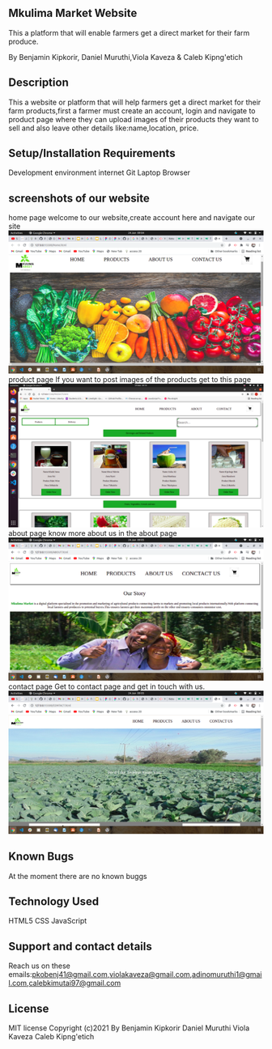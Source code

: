 ## Mkulima Market Website
This a platform that will enable farmers  get a direct market for their farm produce. 

By Benjamin Kipkorir, Daniel Muruthi,Viola Kaveza & Caleb Kipng'etich

## Description
This a website or platform that will help farmers get a direct market for their farm products,first a farmer must create an account, login and navigate to product page where they can upload images of their products they want to sell and also leave other details like:name,location, price.

## Setup/Installation Requirements
Development environment
internet
Git
Laptop
Browser
## screenshots of our website
home page
welcome to our website,create account here and navigate our site
<img src="./images/home.png" alt="home page">
product page
If you want to post images of the products get to this page
<img src="./images/product.png" alt="product page">
about page
know more about us in the about page
<img src="./images/about.png" alt="about page">
contact page
Get to contact page and get in touch with us.
<img src="./images/contact.png" alt="contact page">




## Known Bugs
At the moment there are no known buggs

## Technology Used
HTML5
CSS 
JavaScript

## Support and contact details
Reach us on these emails:pkobenj41@gmail.com,violakaveza@gmail.com,adinomuruthi1@gmail.com,calebkimutai97@gmail.com

## License
MIT license
Copyright (c)2021 By Benjamin Kipkorir
                     Daniel Muruthi
                     Viola Kaveza
                     Caleb Kipng'etich   